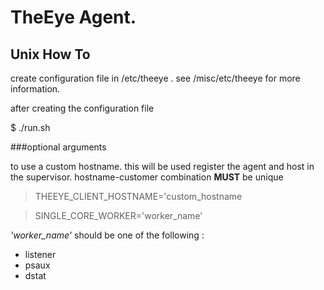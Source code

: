 
# TheEye Agent.

## Unix How To

create configuration file in /etc/theeye . see /misc/etc/theeye for more information.

after creating the configuration file

$ ./run.sh

###optional arguments

to use a custom hostname. this will be used register the agent and host in the supervisor. hostname-customer combination **MUST** be unique

> THEEYE_CLIENT_HOSTNAME='custom_hostname


> SINGLE_CORE_WORKER='worker_name'

*'worker_name'* should be one of the following : 

* listener  
* psaux  
* dstat  



